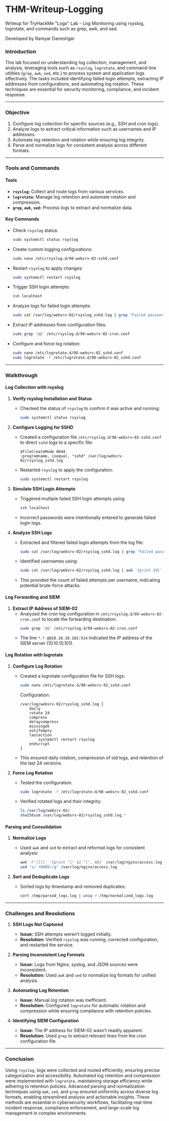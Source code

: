 # THM-Writeup-Logging
Writeup for TryHackMe "Logs" Lab - Log Monitoring using rsyslog, logrotate, and commands such as grep, awk, and sed.

Developed by Ramyar Daneshgar 

### **Introduction**
This lab focused on understanding log collection, management, and analysis, leveraging tools such as `rsyslog`, `logrotate`, and command-line utilities (`grep`, `awk`, `sed`, etc.) to process system and application logs effectively. The tasks included identifying failed login attempts, extracting IP addresses from configurations, and automating log rotation. These techniques are essential for security monitoring, compliance, and incident response.

---

### **Objective**
1. Configure log collection for specific sources (e.g., SSH and cron logs).
2. Analyze logs to extract critical information such as usernames and IP addresses.
3. Automate log retention and rotation while ensuring log integrity.
4. Parse and normalize logs for consistent analysis across different formats.

---

### **Tools and Commands**
#### **Tools**
- **`rsyslog`:** Collect and route logs from various services.
- **`logrotate`:** Manage log retention and automate rotation and compression.
- **`grep`, `awk`, `sed`:** Process logs to extract and normalize data.

#### **Key Commands**
- Check `rsyslog` status:
  ```bash
  sudo systemctl status rsyslog
  ```
- Create custom logging configurations:
  ```bash
  sudo nano /etc/rsyslog.d/98-websrv-02-sshd.conf
  ```
- Restart `rsyslog` to apply changes:
  ```bash
  sudo systemctl restart rsyslog
  ```
- Trigger SSH login attempts:
  ```bash
  ssh localhost
  ```
- Analyze logs for failed login attempts:
  ```bash
  sudo cat /var/log/websrv-02/rsyslog_sshd.log | grep "Failed password"
  ```
- Extract IP addresses from configuration files:
  ```bash
  sudo grep '@@' /etc/rsyslog.d/99-websrv-02-cron.conf
  ```
- Configure and force log rotation:
  ```bash
  sudo nano /etc/logrotate.d/98-websrv-02_sshd.conf
  sudo logrotate -f /etc/logrotate.d/98-websrv-02_sshd.conf
  ```

---

### **Walkthrough**

#### **Log Collection with rsyslog**
1. **Verify rsyslog Installation and Status**
   - Checked the status of `rsyslog` to confirm it was active and running:
     ```bash
     sudo systemctl status rsyslog
     ```

2. **Configure Logging for SSHD**
   - Created a configuration file `/etc/rsyslog.d/98-websrv-02-sshd.conf` to direct `sshd` logs to a specific file:
     ```
     $FileCreateMode 0644
     :programname, isequal, "sshd" /var/log/websrv-02/rsyslog_sshd.log
     ```
   - Restarted `rsyslog` to apply the configuration:
     ```bash
     sudo systemctl restart rsyslog
     ```

3. **Simulate SSH Login Attempts**
   - Triggered multiple failed SSH login attempts using:
     ```bash
     ssh localhost
     ```
   - Incorrect passwords were intentionally entered to generate failed login logs.

4. **Analyze SSH Logs**
   - Extracted and filtered failed login attempts from the log file:
     ```bash
     sudo cat /var/log/websrv-02/rsyslog_sshd.log | grep "Failed password"
     ```
   - Identified usernames using:
     ```bash
     sudo cat /var/log/websrv-02/rsyslog_sshd.log | awk '{print $9}' | sort | uniq -c
     ```
   - This provided the count of failed attempts per username, indicating potential brute-force attacks.

#### **Log Forwarding and SIEM**
1. **Extract IP Address of SIEM-02**
   - Analyzed the cron log configuration in `/etc/rsyslog.d/99-websrv-02-cron.conf` to locate the forwarding destination:
     ```bash
     sudo grep '@@' /etc/rsyslog.d/99-websrv-02-cron.conf
     ```
   - The line `*.* @@10.10.10.101:514` indicated the IP address of the SIEM server (10.10.10.101).

#### **Log Rotation with logrotate**
1. **Configure Log Rotation**
   - Created a logrotate configuration file for SSH logs:
     ```bash
     sudo nano /etc/logrotate.d/98-websrv-02_sshd.conf
     ```
     Configuration:
     ```
     /var/log/websrv-02/rsyslog_sshd.log {
         daily
         rotate 24
         compress
         delaycompress
         missingok
         notifempty
         lastaction
             systemctl restart rsyslog
         endscript
     }
     ```
   - This ensured daily rotation, compression of old logs, and retention of the last 24 versions.

2. **Force Log Rotation**
   - Tested the configuration:
     ```bash
     sudo logrotate -f /etc/logrotate.d/98-websrv-02_sshd.conf
     ```
   - Verified rotated logs and their integrity:
     ```bash
     ls /var/log/websrv-02/
     sha256sum /var/log/websrv-02/rsyslog_sshd.log.*
     ```

#### **Parsing and Consolidation**
1. **Normalize Logs**
   - Used `awk` and `sed` to extract and reformat logs for consistent analysis:
     ```bash
     awk -F'[][]' '{print "[" $2 "]", $0}' /var/log/nginx/access.log
     sed "s/ +0000//g" /var/log/nginx/access.log
     ```

2. **Sort and Deduplicate Logs**
   - Sorted logs by timestamp and removed duplicates:
     ```bash
     sort /tmp/parsed_logs.log | uniq > /tmp/normalized_logs.log
     ```

---

### **Challenges and Resolutions**
1. **SSH Logs Not Captured**
   - **Issue:** SSH attempts weren’t logged initially.
   - **Resolution:** Verified `rsyslog` was running, corrected configuration, and restarted the service.

2. **Parsing Inconsistent Log Formats**
   - **Issue:** Logs from Nginx, syslog, and JSON sources were inconsistent.
   - **Resolution:** Used `awk` and `sed` to normalize log formats for unified analysis.

3. **Automating Log Retention**
   - **Issue:** Manual log rotation was inefficient.
   - **Resolution:** Configured `logrotate` for automatic rotation and compression while ensuring compliance with retention policies.

4. **Identifying SIEM Configuration**
   - **Issue:** The IP address for SIEM-02 wasn’t readily apparent.
   - **Resolution:** Used `grep` to extract relevant lines from the cron configuration file.

---

### **Conclusion**  

Using `rsyslog`, logs were collected and routed efficiently, ensuring precise categorization and accessibility. Automated log retention and compression were implemented with `logrotate`, maintaining storage efficiency while adhering to retention policies. Advanced parsing and normalization techniques using `awk`, `sed`, and `grep` ensured uniformity across diverse log formats, enabling streamlined analysis and actionable insights. These methods are essential in cybersecurity workflows, facilitating real-time incident response, compliance enforcement, and large-scale log management in complex environments.

